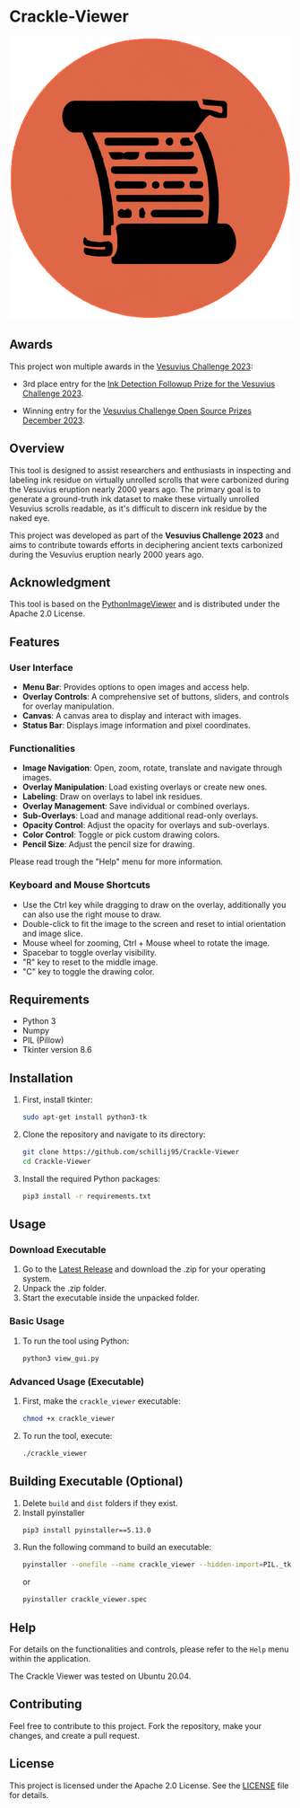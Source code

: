 
# Crackle-Viewer

![Crackle-Viewer Logo](crackle_viewer.png)

## Awards
This project won multiple awards in the [Vesuvius Challenge 2023](https://scrollprize.org/):

- 3rd place entry for the [Ink Detection Followup Prize for the Vesuvius Challenge 2023](https://scrollprize.substack.com/p/ink-detection-followup-prize-winners).

- Winning entry for the [Vesuvius Challenge Open Source Prizes December 2023](https://scrollprize.substack.com/p/open-source-prizes-awarded).

## Overview

This tool is designed to assist researchers and enthusiasts in inspecting and labeling ink residue on virtually unrolled scrolls that were carbonized during the Vesuvius eruption nearly 2000 years ago. The primary goal is to generate a ground-truth ink dataset to make these virtually unrolled Vesuvius scrolls readable, as it's difficult to discern ink residue by the naked eye.

This project was developed as part of the **Vesuvius Challenge 2023** and aims to contribute towards efforts in deciphering ancient texts carbonized during the Vesuvius eruption nearly 2000 years ago.

## Acknowledgment

This tool is based on the [PythonImageViewer](https://github.com/ImagingSolution/PythonImageViewer) and is distributed under the Apache 2.0 License.

## Features

### User Interface

- **Menu Bar**: Provides options to open images and access help.
- **Overlay Controls**: A comprehensive set of buttons, sliders, and controls for overlay manipulation.
- **Canvas**: A canvas area to display and interact with images.
- **Status Bar**: Displays image information and pixel coordinates.

### Functionalities

- **Image Navigation**: Open, zoom, rotate, translate and navigate through images.
- **Overlay Manipulation**: Load existing overlays or create new ones.
- **Labeling**: Draw on overlays to label ink residues.
- **Overlay Management**: Save individual or combined overlays.
- **Sub-Overlays**: Load and manage additional read-only overlays.
- **Opacity Control**: Adjust the opacity for overlays and sub-overlays.
- **Color Control**: Toggle or pick custom drawing colors.
- **Pencil Size**: Adjust the pencil size for drawing.

Please read trough the "Help" menu for more information.

### Keyboard and Mouse Shortcuts

- Use the Ctrl key while dragging to draw on the overlay, additionally you can also use the right mouse to draw.
- Double-click to fit the image to the screen and reset to intial orientation and image slice.
- Mouse wheel for zooming, Ctrl + Mouse wheel to rotate the image.
- Spacebar to toggle overlay visibility.
- "R" key to reset to the middle image.
- "C" key to toggle the drawing color.

## Requirements

- Python 3
- Numpy
- PIL (Pillow)
- Tkinter version 8.6

## Installation

1. First, install tkinter:
    ```bash
    sudo apt-get install python3-tk
    ```

2. Clone the repository and navigate to its directory:
    ```bash
    git clone https://github.com/schillij95/Crackle-Viewer
    cd Crackle-Viewer
    ```

3. Install the required Python packages:
    ```bash
    pip3 install -r requirements.txt
    ```

## Usage

### Download Executable

1. Go to the [Latest Release]([https://github.com/ImagingSolution/PythonImageViewer](https://github.com/schillij95/Crackle-Viewer/releases/tag/latest-release)) and download the .zip for your operating system.
2. Unpack the .zip folder.
3. Start the executable inside the unpacked folder.
   
### Basic Usage

1. To run the tool using Python:
    ```bash
    python3 view_gui.py
    ```

### Advanced Usage (Executable)

1. First, make the `crackle_viewer` executable:
    ```bash
    chmod +x crackle_viewer
    ```
    
2. To run the tool, execute:
    ```bash
    ./crackle_viewer
    ```

## Building Executable (Optional)

1. Delete `build` and `dist` folders if they exist.
2. Install pyinstaller
    ```bash
    pip3 install pyinstaller==5.13.0
    ```
3. Run the following command to build an executable:
    ```bash
    pyinstaller --onefile --name crackle_viewer --hidden-import=PIL._tkinter_finder --add-data "crackle_viewer.png:." view_gui.py
    ```
    or
    ```bash
    pyinstaller crackle_viewer.spec
    ```

## Help

For details on the functionalities and controls, please refer to the `Help` menu within the application.

The Crackle Viewer was tested on Ubuntu 20.04.

## Contributing

Feel free to contribute to this project. Fork the repository, make your changes, and create a pull request.

## License

This project is licensed under the Apache 2.0 License. See the [LICENSE](LICENSE) file for details.

